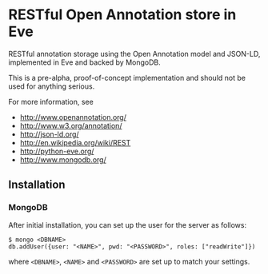 # RESTful Open Annotation store in Eve

RESTful annotation storage using the Open Annotation model and
JSON-LD, implemented in Eve and backed by MongoDB.

This is a pre-alpha, proof-of-concept implementation and should not be
used for anything serious.

For more information, see

* http://www.openannotation.org/
* http://www.w3.org/annotation/
* http://json-ld.org/
* http://en.wikipedia.org/wiki/REST
* http://python-eve.org/
* http://www.mongodb.org/

## Installation

### MongoDB

After initial installation, you can set up the user for the server as
follows:

    $ mongo <DBNAME>
    db.addUser({user: "<NAME>", pwd: "<PASSWORD>", roles: ["readWrite"]})

where `<DBNAME>`, `<NAME>` and `<PASSWORD>` are set up to match your
settings.
